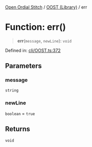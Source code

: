 [Open Ordial Stitch](../../README.md) / [OOST (Library)](../README.md) / err

# Function: err()

> **err**(`message`, `newLine`): `void`

Defined in: [cli/OOST.ts:372](https://github.com/open-ordinal/open-ordinal-stitch/blob/827f87564b824cc51a6036c6df1893971614aa24/src/cli/OOST.ts#L372)

## Parameters

### message

`string`

### newLine

`boolean` = `true`

## Returns

`void`
